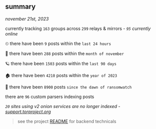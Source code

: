 
## summary
_november 21st, 2023_

currently tracking `163` groups across `299` relays & mirrors - _`95` currently online_

⏲ there have been `9` posts within the `last 24 hours`

🦈 there have been `288` posts within the `month of november`

🪐 there have been `1503` posts within the `last 90 days`

🏚 there have been `4210` posts within the `year of 2023`

🦕 there have been `8900` posts `since the dawn of ransomwatch`

there are `96` custom parsers indexing posts

_`20` sites using v2 onion services are no longer indexed - [support.torproject.org](https://support.torproject.org/onionservices/v2-deprecation/)_

> see the project [README](https://github.com/joshhighet/ransomwatch#ransomwatch--) for backend technicals
